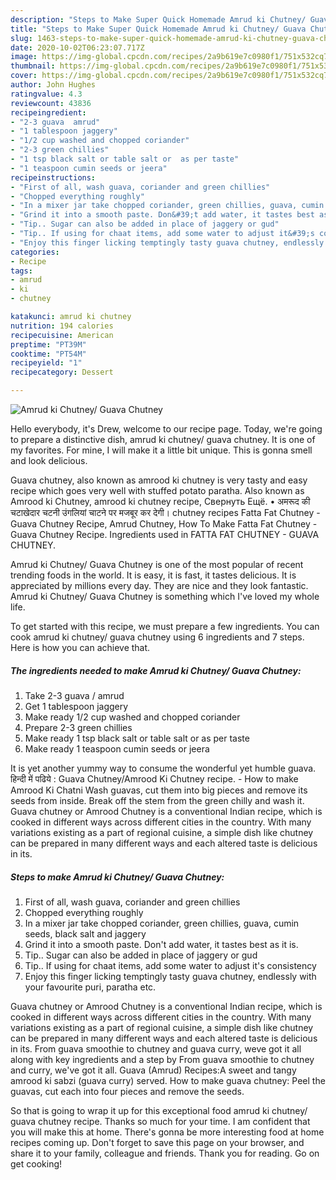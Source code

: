 ```yaml
---
description: "Steps to Make Super Quick Homemade Amrud ki Chutney/ Guava Chutney"
title: "Steps to Make Super Quick Homemade Amrud ki Chutney/ Guava Chutney"
slug: 1463-steps-to-make-super-quick-homemade-amrud-ki-chutney-guava-chutney
date: 2020-10-02T06:23:07.717Z
image: https://img-global.cpcdn.com/recipes/2a9b619e7c0980f1/751x532cq70/amrud-ki-chutney-guava-chutney-recipe-main-photo.jpg
thumbnail: https://img-global.cpcdn.com/recipes/2a9b619e7c0980f1/751x532cq70/amrud-ki-chutney-guava-chutney-recipe-main-photo.jpg
cover: https://img-global.cpcdn.com/recipes/2a9b619e7c0980f1/751x532cq70/amrud-ki-chutney-guava-chutney-recipe-main-photo.jpg
author: John Hughes
ratingvalue: 4.3
reviewcount: 43836
recipeingredient:
- "2-3 guava  amrud"
- "1 tablespoon jaggery"
- "1/2 cup washed and chopped coriander"
- "2-3 green chillies"
- "1 tsp black salt or table salt or  as per taste"
- "1 teaspoon cumin seeds or jeera"
recipeinstructions:
- "First of all, wash guava, coriander and green chillies"
- "Chopped everything roughly"
- "In a mixer jar take chopped coriander, green chillies, guava, cumin seeds, black salt and jaggery"
- "Grind it into a smooth paste. Don&#39;t add water, it tastes best as it is."
- "Tip.. Sugar can also be added in place of jaggery or gud"
- "Tip.. If using for chaat items, add some water to adjust it&#39;s consistency"
- "Enjoy this finger licking temptingly tasty guava chutney, endlessly with your favourite puri, paratha etc."
categories:
- Recipe
tags:
- amrud
- ki
- chutney

katakunci: amrud ki chutney 
nutrition: 194 calories
recipecuisine: American
preptime: "PT39M"
cooktime: "PT54M"
recipeyield: "1"
recipecategory: Dessert

---
```



![Amrud ki Chutney/ Guava Chutney](https://img-global.cpcdn.com/recipes/2a9b619e7c0980f1/751x532cq70/amrud-ki-chutney-guava-chutney-recipe-main-photo.jpg)

Hello everybody, it's Drew, welcome to our recipe page. Today, we're going to prepare a distinctive dish, amrud ki chutney/ guava chutney. It is one of my favorites. For mine, I will make it a little bit unique. This is gonna smell and look delicious.

Guava chutney, also known as amrood ki chutney is very tasty and easy recipe which goes very well with stuffed potato paratha. Also known as Amrood ki Chutney, amrood ki chutney recipe, Свернуть Ещё. • अमरूद की चटाखेदार चटनी उंगलियां चाटने पर मजबूर कर देगी। chutney recipes Fatta Fat Chutney - Guava Chutney Recipe, Amrud Chutney, How To Make Fatta Fat Chutney - Guava Chutney Recipe. Ingredients used in FATTA FAT CHUTNEY - GUAVA CHUTNEY.

Amrud ki Chutney/ Guava Chutney is one of the most popular of recent trending foods in the world. It is easy, it is fast, it tastes delicious. It is appreciated by millions every day. They are nice and they look fantastic. Amrud ki Chutney/ Guava Chutney is something which I've loved my whole life.


To get started with this recipe, we must prepare a few ingredients. You can cook amrud ki chutney/ guava chutney using 6 ingredients and 7 steps. Here is how you can achieve that.

<!--inarticleads1-->

##### The ingredients needed to make Amrud ki Chutney/ Guava Chutney:

1. Take 2-3 guava / amrud
1. Get 1 tablespoon jaggery
1. Make ready 1/2 cup washed and chopped coriander
1. Prepare 2-3 green chillies
1. Make ready 1 tsp black salt or table salt or  as per taste
1. Make ready 1 teaspoon cumin seeds or jeera


It is yet another yummy way to consume the wonderful yet humble guava. हिन्दी में पढिये : Guava Chutney/Amrood Ki Chutney recipe. - How to make Amrood Ki Chatni Wash guavas, cut them into big pieces and remove its seeds from inside. Break off the stem from the green chilly and wash it. Guava chutney or Amrood Chutney is a conventional Indian recipe, which is cooked in different ways across different cities in the country. With many variations existing as a part of regional cuisine, a simple dish like chutney can be prepared in many different ways and each altered taste is delicious in its. 

<!--inarticleads2-->

##### Steps to make Amrud ki Chutney/ Guava Chutney:

1. First of all, wash guava, coriander and green chillies
1. Chopped everything roughly
1. In a mixer jar take chopped coriander, green chillies, guava, cumin seeds, black salt and jaggery
1. Grind it into a smooth paste. Don&#39;t add water, it tastes best as it is.
1. Tip.. Sugar can also be added in place of jaggery or gud
1. Tip.. If using for chaat items, add some water to adjust it&#39;s consistency
1. Enjoy this finger licking temptingly tasty guava chutney, endlessly with your favourite puri, paratha etc.


Guava chutney or Amrood Chutney is a conventional Indian recipe, which is cooked in different ways across different cities in the country. With many variations existing as a part of regional cuisine, a simple dish like chutney can be prepared in many different ways and each altered taste is delicious in its. From guava smoothie to chutney and guava curry, weve got it all along with key ingredients and a step by From guava smoothie to chutney and curry, we&#39;ve got it all. Guava (Amrud) Recipes:A sweet and tangy amrood ki sabzi (guava curry) served. How to make guava chutney: Peel the guavas, cut each into four pieces and remove the seeds. 

So that is going to wrap it up for this exceptional food amrud ki chutney/ guava chutney recipe. Thanks so much for your time. I am confident that you will make this at home. There's gonna be more interesting food at home recipes coming up. Don't forget to save this page on your browser, and share it to your family, colleague and friends. Thank you for reading. Go on get cooking!

